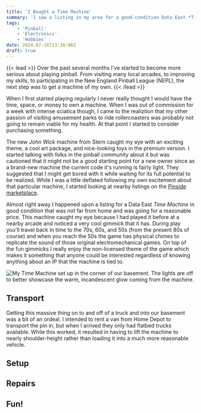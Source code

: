 ```yaml
---
title: 'I Bought a Time Machine'
summary: 'I saw a listing in my area for a good-condition Data East *Time Machine* pinball machine, and I just had to have it.'
tags:
    - 'Pinball'
    - 'Electronics'
    - 'Hobbies'
date: 2024-07-16T13:34:06Z
draft: true
---
```


{{< lead >}}
Over the past several months I've started to become more serious about playing pinball. From visiting many local arcades, to improving my skills, to participating in the New
England Pinball League (NEPL), the next step was to get a machine of my own.
{{< /lead >}}

When I first started playing regularly I never really thought I would have the time, space,
or money to own a machine. When I was out of commission for a week with intense sciatica
though, I came to the realiztion that my other passion of visiting amusement parks to
ride rollercoasters was probably not going to remain viable for my health. At that point I
started to consider purchasing something.

The new *John Wick* machine from Stern caught my eye with an exciting theme, a cool art
package, and nice-looking toys in the premium version. I started talking with folks in the
pinball community about it but was cautioned that it might not be a good starting point for
a new owner since as a brand-new machine the current code it's running is fairly light.
They suggested that I might get bored with it while waiting for its full potential to be 
realized. While I was a little deflated following my own excitement about that particular 
machine, I started looking at nearby listings on the 
[Pinside marketplace](https://pinside.com/pinball/market).

Almost right away I happened upon a listing for a Data East *Time Machine* in good condition
that was not far from home and was going for a reasonable price. This machine caught my eye
because I had played it before at a nearby arcade and noticed a very cool gimmick that it has.
During play you'll travel back in time to the 70s, 60s, and 50s (from the present 80s of course)
and when you reach the 50s the game has physical chimes to replicate the sound of those original
electromechanical games. On top of the fun gimmicks I really enjoy the non-licensed theme of the
game which makes it something that anyone could be interested regardless of knowing anything
about an IP that the machine is tied to.

![My Time Machine set up in the corner of our basement. The lights are off to better showcase the warm, 
    incandescent glow coming from the machine.](feature_uncropped.jpg "Time Machine on the day we got it home")

## Transport
Getting this massive thing on to and off of a truck and into our basement was a bit of an ordeal.
I intended to rent a van from Home Depot to transport the pin in, but when I arrived they only
had flatbed trucks available. While this worked, it resulted in having to lift the machine to nearly
shoulder-height rather than loading it into a much more reasonable vehicle. 

## Setup

## Repairs

## Fun!